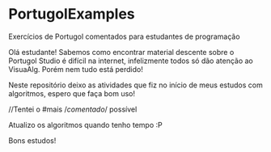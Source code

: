 # PortugolExamples
Exercícios de Portugol comentados para estudantes de programação

Olá estudante! Sabemos como encontrar material descente sobre o Portugol Studio é difícil na internet, infelizmente todos só dão atenção ao VisuaAlg. Porém nem tudo está perdido!


Neste repositório deixo as atividades que fiz no início de meus estudos com algoritmos, espero que faça bom uso!

//Tentei <!--deixar--> o #mais /*comentado*/ possível

Atualizo os algoritmos quando tenho tempo :P

Bons estudos!
